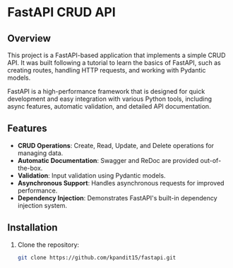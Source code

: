 # FastAPI CRUD API

## Overview

This project is a FastAPI-based application that implements a simple CRUD API. It was built following a tutorial to learn the basics of FastAPI, such as creating routes, handling HTTP requests, and working with Pydantic models.

FastAPI is a high-performance framework that is designed for quick development and easy integration with various Python tools, including async features, automatic validation, and detailed API documentation.

## Features

- **CRUD Operations**: Create, Read, Update, and Delete operations for managing data.
- **Automatic Documentation**: Swagger and ReDoc are provided out-of-the-box.
- **Validation**: Input validation using Pydantic models.
- **Asynchronous Support**: Handles asynchronous requests for improved performance.
- **Dependency Injection**: Demonstrates FastAPI's built-in dependency injection system.

## Installation

1. Clone the repository:
   ```bash
   git clone https://github.com/kpandit15/fastapi.git

